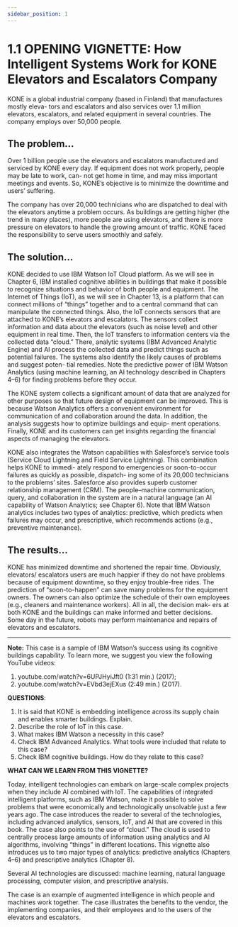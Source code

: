 ```yaml
---
sidebar_position: 1
---
```


# 1.1 OPENING VIGNETTE: How Intelligent Systems Work for KONE Elevators and Escalators Company

KONE is a global industrial company (based in Finland) that manufactures mostly eleva- tors and escalators and also services over 1.1 million elevators, escalators, and related equipment in several countries. The company employs over 50,000 people.


## The problem…

Over 1 billion people use the elevators and escalators manufactured and serviced by KONE every day. If equipment does not work properly, people may be late to work, can- not get home in time, and may miss important meetings and events. So, KONE’s objective is to minimize the downtime and users’ suffering.

The company has over 20,000 technicians who are dispatched to deal with the elevators anytime a problem occurs. As buildings are getting higher (the trend in many places), more people are using elevators, and there is more pressure on elevators to handle the growing amount of traffic. KONE faced the responsibility to serve users smoothly and safely.

## The solution…

KONE decided to use IBM Watson IoT Cloud platform. As we will see in Chapter 6, IBM installed cognitive abilities in buildings that make it possible to recognize situations and behavior of both people and equipment. The Internet of Things (IoT), as we will see in Chapter 13, is a platform that can connect millions of “things” together and to a central command that can manipulate the connected things. Also, the IoT connects sensors that are attached to KONE’s elevators and escalators. The sensors collect information and data about the elevators (such as noise level) and other equipment in real time. Then, the IoT transfers to information centers via the collected data “cloud.” There, analytic systems (IBM Advanced Analytic Engine) and AI process the collected data and predict things such as potential failures. The systems also identify the likely causes of problems and suggest poten- tial remedies. Note the predictive power of IBM Watson Analytics (using machine learning, an AI technology described in Chapters 4–6) for finding problems before they occur.

The KONE system collects a significant amount of data that are analyzed for other purposes so that future design of equipment can be improved. This is because Watson Analytics offers a convenient environment for communication of and collaboration around the data. In addition, the analysis suggests how to optimize buildings and equip- ment operations. Finally, KONE and its customers can get insights regarding the financial aspects of managing the elevators.

KONE also integrates the Watson capabilities with Salesforce’s service tools (Service Cloud Lightning and Field Service Lightning). This combination helps KONE to immedi- ately respond to emergencies or soon-to-occur failures as quickly as possible, dispatch- ing some of its 20,000 technicians to the problems’ sites. Salesforce also provides superb customer relationship management (CRM). The people–machine communication, query, and collaboration in the system are in a natural language (an AI capability of Watson Analytics; see Chapter 6). Note that IBM Watson analytics includes two types of analytics: predictive, which predicts when failures may occur, and prescriptive, which recommends actions (e.g., preventive maintenance).


## The results…
KONE has minimized downtime and shortened the repair time. Obviously, elevators/ escalators users are much happier if they do not have problems because of equipment downtime, so they enjoy trouble-free rides. The prediction of “soon-to-happen” can save many problems for the equipment owners. The owners can also optimize the schedule of their own employees (e.g., cleaners and maintenance workers). All in all, the decision mak- ers at both KONE and the buildings can make informed and better decisions. Some day in the future, robots may perform maintenance and repairs of elevators and escalators.

***

**Note:** This case is a sample of IBM Watson’s success using its cognitive buildings capability. To learn more, we suggest you view the following YouTube videos: 
1. youtube.com/watch?v=6UPJHyiJft0 (1:31 min.) (2017); 
2. youtube.com/watch?v=EVbd3ejEXus (2:49 min.) (2017).

**QUESTIONS**: 
1. It is said that KONE is embedding intelligence across its supply chain and enables smarter buildings. Explain.
2. Describe the role of IoT in this case.
3. What makes IBM Watson a necessity in this case?
4. Check IBM Advanced Analytics. What tools were included that relate to this case?
5. Check IBM cognitive buildings. How do they relate to this case?

**WHAT CAN WE LEARN FROM THIS VIGNETTE?**

Today, intelligent technologies can embark on large-scale complex projects when they include AI combined with IoT. The capabilities of integrated intelligent platforms, such as IBM Watson, make it possible to solve problems that were economically and technologically unsolvable just a few years ago. The case introduces the reader to several of the technologies, including advanced analytics, sensors, IoT, and AI that are covered in this book. The case also points to the use of “cloud.” The cloud is used to centrally process large amounts of information using analytics and AI algorithms, involving “things” in different locations. This vignette also introduces us to two major types of analytics: predictive analytics (Chapters 4–6) and prescriptive analytics (Chapter 8).

Several AI technologies are discussed: machine learning, natural language processing, computer vision, and prescriptive analysis.

The case is an example of augmented intelligence in which people and machines work together. The case illustrates the benefits to the vendor, the implementing companies, and their employees and to the users of the elevators and escalators.